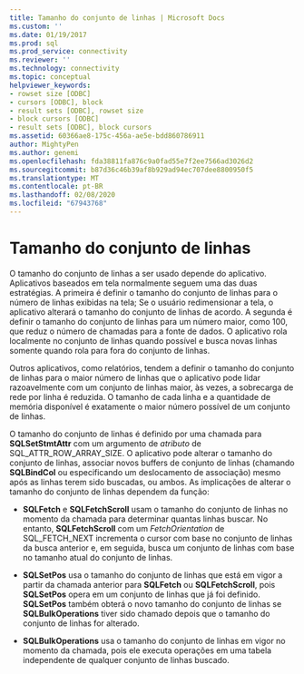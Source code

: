 ```yaml
---
title: Tamanho do conjunto de linhas | Microsoft Docs
ms.custom: ''
ms.date: 01/19/2017
ms.prod: sql
ms.prod_service: connectivity
ms.reviewer: ''
ms.technology: connectivity
ms.topic: conceptual
helpviewer_keywords:
- rowset size [ODBC]
- cursors [ODBC], block
- result sets [ODBC], rowset size
- block cursors [ODBC]
- result sets [ODBC], block cursors
ms.assetid: 60366ae8-175c-456a-ae5e-bdd860786911
author: MightyPen
ms.author: genemi
ms.openlocfilehash: fda38811fa876c9a0fad55e7f2ee7566ad3026d2
ms.sourcegitcommit: b87d36c46b39af8b929ad94ec707dee8800950f5
ms.translationtype: MT
ms.contentlocale: pt-BR
ms.lasthandoff: 02/08/2020
ms.locfileid: "67943768"
---
```

# <a name="rowset-size"></a>Tamanho do conjunto de linhas
O tamanho do conjunto de linhas a ser usado depende do aplicativo. Aplicativos baseados em tela normalmente seguem uma das duas estratégias. A primeira é definir o tamanho do conjunto de linhas para o número de linhas exibidas na tela; Se o usuário redimensionar a tela, o aplicativo alterará o tamanho do conjunto de linhas de acordo. A segunda é definir o tamanho do conjunto de linhas para um número maior, como 100, que reduz o número de chamadas para a fonte de dados. O aplicativo rola localmente no conjunto de linhas quando possível e busca novas linhas somente quando rola para fora do conjunto de linhas.  
  
 Outros aplicativos, como relatórios, tendem a definir o tamanho do conjunto de linhas para o maior número de linhas que o aplicativo pode lidar razoavelmente com um conjunto de linhas maior, às vezes, a sobrecarga de rede por linha é reduzida. O tamanho de cada linha e a quantidade de memória disponível é exatamente o maior número possível de um conjunto de linhas.  
  
 O tamanho do conjunto de linhas é definido por uma chamada para **SQLSetStmtAttr** com um argumento de *atributo* de SQL_ATTR_ROW_ARRAY_SIZE. O aplicativo pode alterar o tamanho do conjunto de linhas, associar novos buffers de conjunto de linhas (chamando **SQLBindCol** ou especificando um deslocamento de associação) mesmo após as linhas terem sido buscadas, ou ambos. As implicações de alterar o tamanho do conjunto de linhas dependem da função:  
  
-   **SQLFetch** e **SQLFetchScroll** usam o tamanho do conjunto de linhas no momento da chamada para determinar quantas linhas buscar. No entanto, **SQLFetchScroll** com um *FetchOrientation* de SQL_FETCH_NEXT incrementa o cursor com base no conjunto de linhas da busca anterior e, em seguida, busca um conjunto de linhas com base no tamanho atual do conjunto de linhas.  
  
-   **SQLSetPos** usa o tamanho do conjunto de linhas que está em vigor a partir da chamada anterior para **SQLFetch** ou **SQLFetchScroll**, pois **SQLSetPos** opera em um conjunto de linhas que já foi definido. **SQLSetPos** também obterá o novo tamanho do conjunto de linhas se **SQLBulkOperations** tiver sido chamado depois que o tamanho do conjunto de linhas for alterado.  
  
-   **SQLBulkOperations** usa o tamanho do conjunto de linhas em vigor no momento da chamada, pois ele executa operações em uma tabela independente de qualquer conjunto de linhas buscado.
